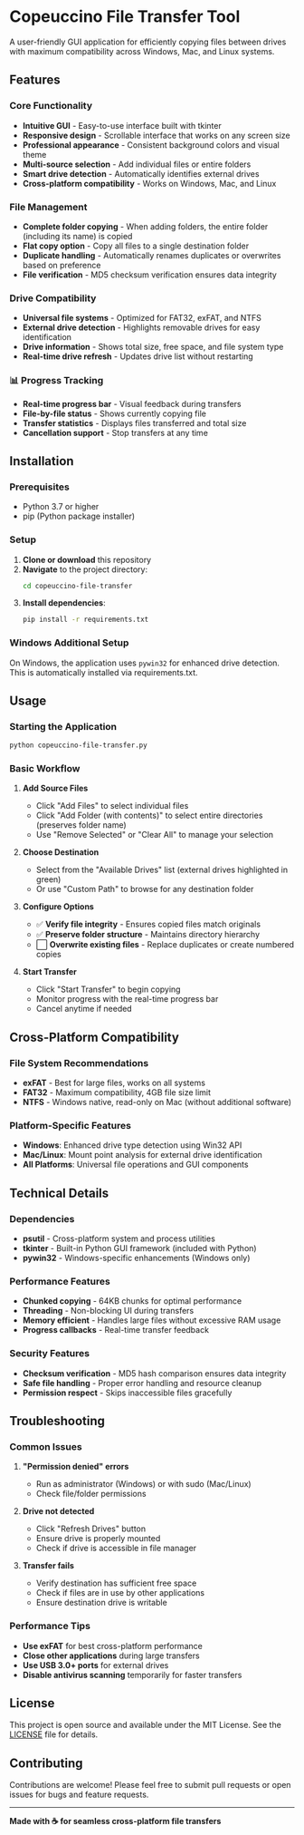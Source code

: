 # Copeuccino File Transfer Tool

A user-friendly GUI application for efficiently copying files between drives with maximum compatibility across Windows, Mac, and Linux systems.

## Features

### **Core Functionality**
- **Intuitive GUI** - Easy-to-use interface built with tkinter
- **Responsive design** - Scrollable interface that works on any screen size
- **Professional appearance** - Consistent background colors and visual theme
- **Multi-source selection** - Add individual files or entire folders
- **Smart drive detection** - Automatically identifies external drives
- **Cross-platform compatibility** - Works on Windows, Mac, and Linux

### **File Management**
- **Complete folder copying** - When adding folders, the entire folder (including its name) is copied
- **Flat copy option** - Copy all files to a single destination folder
- **Duplicate handling** - Automatically renames duplicates or overwrites based on preference
- **File verification** - MD5 checksum verification ensures data integrity

### **Drive Compatibility**
- **Universal file systems** - Optimized for FAT32, exFAT, and NTFS
- **External drive detection** - Highlights removable drives for easy identification
- **Drive information** - Shows total size, free space, and file system type
- **Real-time drive refresh** - Updates drive list without restarting

### 📊 **Progress Tracking**
- **Real-time progress bar** - Visual feedback during transfers
- **File-by-file status** - Shows currently copying file
- **Transfer statistics** - Displays files transferred and total size
- **Cancellation support** - Stop transfers at any time

## Installation

### Prerequisites
- Python 3.7 or higher
- pip (Python package installer)

### Setup
1. **Clone or download** this repository
2. **Navigate** to the project directory:
   ```bash
   cd copeuccino-file-transfer
   ```
3. **Install dependencies**:
   ```bash
   pip install -r requirements.txt
   ```

### Windows Additional Setup
On Windows, the application uses `pywin32` for enhanced drive detection. This is automatically installed via requirements.txt.

## Usage

### Starting the Application
```bash
python copeuccino-file-transfer.py
```

### Basic Workflow
1. **Add Source Files**
   - Click "Add Files" to select individual files
   - Click "Add Folder (with contents)" to select entire directories (preserves folder name)
   - Use "Remove Selected" or "Clear All" to manage your selection

2. **Choose Destination**
   - Select from the "Available Drives" list (external drives highlighted in green)
   - Or use "Custom Path" to browse for any destination folder

3. **Configure Options**
   - ✅ **Verify file integrity** - Ensures copied files match originals
   - ✅ **Preserve folder structure** - Maintains directory hierarchy
   - ⬜ **Overwrite existing files** - Replace duplicates or create numbered copies

4. **Start Transfer**
   - Click "Start Transfer" to begin copying
   - Monitor progress with the real-time progress bar
   - Cancel anytime if needed

## Cross-Platform Compatibility

### File System Recommendations
- **exFAT** - Best for large files, works on all systems
- **FAT32** - Maximum compatibility, 4GB file size limit
- **NTFS** - Windows native, read-only on Mac (without additional software)

### Platform-Specific Features
- **Windows**: Enhanced drive type detection using Win32 API
- **Mac/Linux**: Mount point analysis for external drive identification
- **All Platforms**: Universal file operations and GUI components

## Technical Details

### Dependencies
- **psutil** - Cross-platform system and process utilities
- **tkinter** - Built-in Python GUI framework (included with Python)
- **pywin32** - Windows-specific enhancements (Windows only)

### Performance Features
- **Chunked copying** - 64KB chunks for optimal performance
- **Threading** - Non-blocking UI during transfers
- **Memory efficient** - Handles large files without excessive RAM usage
- **Progress callbacks** - Real-time transfer feedback

### Security Features
- **Checksum verification** - MD5 hash comparison ensures data integrity
- **Safe file handling** - Proper error handling and resource cleanup
- **Permission respect** - Skips inaccessible files gracefully

## Troubleshooting

### Common Issues
1. **"Permission denied" errors**
   - Run as administrator (Windows) or with sudo (Mac/Linux)
   - Check file/folder permissions

2. **Drive not detected**
   - Click "Refresh Drives" button
   - Ensure drive is properly mounted
   - Check if drive is accessible in file manager

3. **Transfer fails**
   - Verify destination has sufficient free space
   - Check if files are in use by other applications
   - Ensure destination drive is writable

### Performance Tips
- **Use exFAT** for best cross-platform performance
- **Close other applications** during large transfers
- **Use USB 3.0+ ports** for external drives
- **Disable antivirus scanning** temporarily for faster transfers

## License

This project is open source and available under the MIT License. See the [LICENSE](LICENSE) file for details.

## Contributing

Contributions are welcome! Please feel free to submit pull requests or open issues for bugs and feature requests.

---

**Made with ☕ for seamless cross-platform file transfers**
